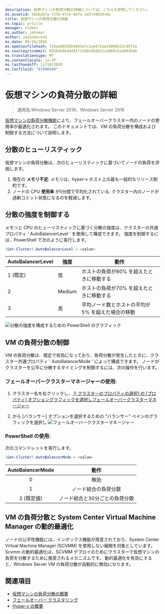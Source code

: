 ```yaml
---
description: 仮想マシンの負荷分散の詳細については、こちらを参照してください。
ms.assetid: 5b5bab7a-727b-47ce-8efa-1d37a9639cba
title: 仮想マシンの負荷分散の詳細
ms.topic: article
manager: eldenc
ms.author: johnmar
author: JasonGerend
ms.date: 09/19/2016
ms.openlocfilehash: 719aad65d5b4683e7c3a4472ae29098522c89f2e
ms.sourcegitcommit: 65b6de6b44d41f1180c45db11cdd60cb2a093b46
ms.translationtype: MT
ms.contentlocale: ja-JP
ms.lasthandoff: 12/10/2020
ms.locfileid: "97040540"
---
```

# <a name="virtual-machine-load-balancing-deep-dive"></a>仮想マシンの負荷分散の詳細

> 適用先:Windows Server 2019、Windows Server 2016

[仮想マシンの負荷分散機能](vm-load-balancing-overview.md)により、フェールオーバークラスター内のノードの使用率が最適化されます。 このドキュメントでは、VM の負荷分散を構成および制御する方法について説明します。

## <a name="heuristics-for-balancing"></a><a id="heuristics-for-balancing"></a>分散のヒューリスティック
仮想マシンの負荷分散は、次のヒューリスティックに基づいてノードの負荷を評価します。
1. 現在の **メモリ不足**: メモリは、hyper-v ホスト上の最も一般的なリソース制約です。
2. ノードの CPU **使用率** が5分間で平均化されている: クラスター内のノードが過剰コミット状態になるのを軽減します。

## <a name="controlling-the-aggressiveness-of-balancing"></a><a id="controlling-aggressiveness-of-balancing"></a>分散の強度を制御する
メモリと CPU のヒューリスティックに基づく分散の強度は、クラスターの共通プロパティ ' AutoBalancerLevel ' を使用して構成できます。 強度を制御するには、PowerShell で次のように実行します。

```PowerShell
(Get-Cluster).AutoBalancerLevel = <value>
```

| AutoBalancerLevel | 強度 | 動作 |
|-------------------|----------------|----------|
| 1 (既定) | 低 | ホストの負荷が80% を超えたときに移動する |
| 2 | Medium | ホストの負荷が70% を超えたときに移動する |
| 3 | 高 | 平均ノード数とホストの平均が5% を超えた場合の移動 |

![分散の強度を構成するための PowerShell のグラフィック](media/vm-load-balancing/detailed-VM-load-balancing-1.jpg)

## <a name="controlling-vm-load-balancing"></a>VM の負荷分散の制御
VM の負荷分散は、既定で有効になっており、負荷分散が発生したときに、クラスター共通プロパティ ' AutoBalancerMode ' によって構成できます。 ノードがクラスターを公平に分散するタイミングを制御するには、次の操作を行います。

### <a name="using-failover-cluster-manager"></a>フェールオーバークラスターマネージャーの使用:
1. クラスター名を右クリックし、[  ![ クラスターのプロパティの選択] の [プロパティ] オプショングラフィックを選択しフェールオーバークラスターマネージャー](media/vm-load-balancing/detailed-VM-load-balancing-2.jpg)

2.  から [バランサー] オプションを選択するための "バランサー" ペインのグラフィックを選択し ![ フェールオーバークラスターマネージャー](media/vm-load-balancing/detailed-VM-load-balancing-3.jpg)

### <a name="using-powershell"></a>PowerShell の使用:
次のコマンドレットを実行します。
```powershell
(Get-Cluster).AutoBalancerMode = <value>
```

|AutoBalancerMode |動作|
|:----------------:|:----------:|
|0| 無効|
|1| ノード結合の負荷分散|
|2 (既定値)| ノード結合と30分ごとの負荷分散 |

## <a name="vm-load-balancing-vs-system-center-virtual-machine-manager-dynamic-optimization"></a>VM の負荷分散と System Center Virtual Machine Manager の動的最適化
ノードの公平性機能には、インボックス機能が用意されており、System Center Virtual Machine Manager (SCVMM) を使用しない展開を対象としています。 Scvmm の動的最適化は、SCVMM デプロイのためにクラスターで仮想マシンの負荷を分散するために推奨されるメカニズムです。 動的最適化を有効にすると、Windows Server VM の負荷分散が自動的に無効になります。

## <a name="see-also"></a>関連項目
* [仮想マシンの負荷分散の概要](vm-load-balancing-overview.md)
* [フェールオーバー クラスタリング](failover-clustering-overview.md)
* [Hyper-v の概要](../virtualization/hyper-v/Hyper-V-on-Windows-Server.md)
